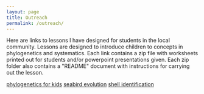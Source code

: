 ```yaml
---
layout: page
title: Outreach
permalink: /outreach/
---
```


Here are links to lessons I have designed for students in the local community. Lessons are designed to introduce children to concepts in phylogenetics and systematics.
Each link contains a zip file with worksheets printed out for students and/or powerpoint presentations given.
Each zip folder also contains a "README" document with instructions for carrying out the lesson.
		
[phylogenetics for kids](https://amilkey1.github.io/zip_files/phylogenetics_for_kids.zip)
[seabird evolution](https://amilkey1.github.io/zip_files/seabird_evolution_workshop.zip)
[shell identification](https://amilkey1.github.io/zip_files/shell_ID.zip)